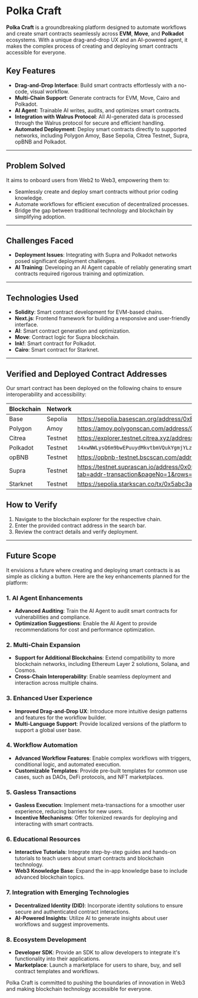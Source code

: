 # Polka Craft

**Polka Craft** is a groundbreaking platform designed to automate workflows and create smart contracts seamlessly across **EVM**, **Move**, and **Polkadot** ecosystems. With a unique drag-and-drop UX and an AI-powered agent, it makes the complex process of creating and deploying smart contracts accessible for everyone.

## Key Features
- **Drag-and-Drop Interface**: Build smart contracts effortlessly with a no-code, visual workflow.
- **Multi-Chain Support**: Generate contracts for EVM, Move, Cairo and Polkadot.
- **AI Agent**: Trainable AI writes, audits, and optimizes smart contracts.
- **Integration with Walrus Protocol**: All AI-generated data is processed through the Walrus protocol for secure and efficient handling.
- **Automated Deployment**: Deploy smart contracts directly to supported networks, including Polygon Amoy, Base Sepolia, Citrea Testnet, Supra, opBNB and Polkadot.

---

## Problem Solved

It aims to onboard users from Web2 to Web3, empowering them to:
- Seamlessly create and deploy smart contracts without prior coding knowledge.
- Automate workflows for efficient execution of decentralized processes.
- Bridge the gap between traditional technology and blockchain by simplifying adoption.

---

## Challenges Faced
- **Deployment Issues**: Integrating with Supra and Polkadot networks posed significant deployment challenges.
- **AI Training**: Developing an AI Agent capable of reliably generating smart contracts required rigorous training and optimization.


---

## Technologies Used
- **Solidity**: Smart contract development for EVM-based chains.
- **Next.js**: Frontend framework for building a responsive and user-friendly interface.
- **AI**: Smart contract generation and optimization.
- **Move**: Contract logic for Supra blockchain.
- **Ink!**: Smart contract for Polkadot.
- **Cairo**: Smart contract for Starknet.
---

## Verified and Deployed Contract Addresses

Our smart contract has been deployed on the following chains to ensure interoperability and accessibility:

| **Blockchain** | **Network**    | **Contract Address**           |
|-----------------|----------------|---------------------------------|
| Base           | Sepolia        | https://sepolia.basescan.org/address/0xE713B6AE9b11a3B394438246340D53596BFb84Cd#code |
| Polygon        | Amoy           | https://amoy.polygonscan.com/address/0xF77564e712bA1855969A3928524612aAD39F0366 |
| Citrea         | Testnet        | https://explorer.testnet.citrea.xyz/address/0x8c950ef8f022e96477fCE3C5D72FBaa9fC41Fc9c?tab=contract |
| Polkadot       | Testnet        | `14xwNWLysQ6m9bwEPuuydMkvtbmVQukYgmjYLzouVF1JowHr`|
| opBNB          | Testnet        | https://opbnb-testnet.bscscan.com/address/0xF77564e712bA1855969A3928524612aAD39F0366#code |
| Supra          | Testnet        | https://testnet.suprascan.io/address/0x05c81634add84286cd674e62c1e3e9d7576b3e5cce5f41508aab836a629c0d0a/f?tab=addr-transaction&pageNo=1&rows=10 |
| Starknet       | Testnet        | https://sepolia.starkscan.co/tx/0x5abc3a13f82c0ec643bfda226454a89839a9d0410a093fff7c9acd79f37287b |


## How to Verify

1. Navigate to the blockchain explorer for the respective chain.
2. Enter the provided contract address in the search bar.
3. Review the contract details and verify deployment.

---

## Future Scope

It envisions a future where creating and deploying smart contracts is as simple as clicking a button. Here are the key enhancements planned for the platform:

### 1. AI Agent Enhancements
- **Advanced Auditing**: Train the AI Agent to audit smart contracts for vulnerabilities and compliance.
- **Optimization Suggestions**: Enable the AI Agent to provide recommendations for cost and performance optimization.

### 2. Multi-Chain Expansion
- **Support for Additional Blockchains**: Extend compatibility to more blockchain networks, including Ethereum Layer 2 solutions, Solana, and Cosmos.
- **Cross-Chain Interoperability**: Enable seamless deployment and interaction across multiple chains.

### 3. Enhanced User Experience
- **Improved Drag-and-Drop UX**: Introduce more intuitive design patterns and features for the workflow builder.
- **Multi-Language Support**: Provide localized versions of the platform to support a global user base.

### 4. Workflow Automation
- **Advanced Workflow Features**: Enable complex workflows with triggers, conditional logic, and automated execution.
- **Customizable Templates**: Provide pre-built templates for common use cases, such as DAOs, DeFi protocols, and NFT marketplaces.

### 5. Gasless Transactions
- **Gasless Execution**: Implement meta-transactions for a smoother user experience, reducing barriers for new users.
- **Incentive Mechanisms**: Offer tokenized rewards for deploying and interacting with smart contracts.

### 6. Educational Resources
- **Interactive Tutorials**: Integrate step-by-step guides and hands-on tutorials to teach users about smart contracts and blockchain technology.
- **Web3 Knowledge Base**: Expand the in-app knowledge base to include advanced blockchain topics.

### 7. Integration with Emerging Technologies
- **Decentralized Identity (DID)**: Incorporate identity solutions to ensure secure and authenticated contract interactions.
- **AI-Powered Insights**: Utilize AI to generate insights about user workflows and suggest improvements.

### 8. Ecosystem Development
- **Developer SDK**: Provide an SDK to allow developers to integrate it's functionality into their applications.
- **Marketplace**: Launch a marketplace for users to share, buy, and sell contract templates and workflows.

Polka Craft is committed to pushing the boundaries of innovation in Web3 and making blockchain technology accessible for everyone.
